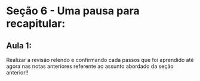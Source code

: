 # Seção 6 - Uma pausa para recapitular:
## Aula 1:
Realizar a revisão relendo e confirmando cada passos que foi aprendido até agora nas notas anteriores referente ao assunto abordado da seção anterior!!